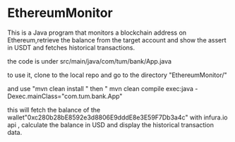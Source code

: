 # EthereumMonitor


This is a Java program that monitors a blockchain address on Ethereum,retrieve the balance from the target account and show the assert in USDT and fetches historical transactions.

 the code is under src/main/java/com/tum/bank/App.java


to use it, clone to  the local repo and go to the directory "EthereumMonitor/"

 and use "mvn clean install " then "  mvn clean compile exec:java -Dexec.mainClass="com.tum.bank.App"

 this will fetch the balance of the wallet"0xc280b28bE8592e3d8806E9dddE8e3E59F7Db3a4c" with infura.io api , calculate the balance in USD and display the historical transaction data. 




